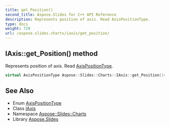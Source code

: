 ```yaml
---
title: get_Position()
second_title: Aspose.Slides for C++ API Reference
description: Represents position of axis. Read AxisPositionType.
type: docs
weight: 729
url: /aspose.slides.charts/iaxis/get_position/
---
```

## IAxis::get_Position() method


Represents position of axis. Read [AxisPositionType](../../axispositiontype/).

```cpp
virtual AxisPositionType Aspose::Slides::Charts::IAxis::get_Position()=0
```

## See Also

* Enum [AxisPositionType](../../axispositiontype/)
* Class [IAxis](../)
* Namespace [Aspose::Slides::Charts](../../)
* Library [Aspose.Slides](../../../)